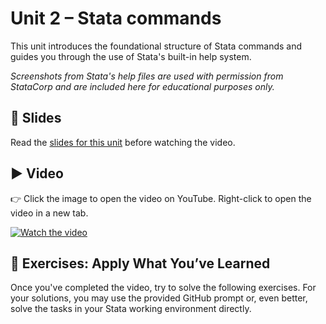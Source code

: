# Unit 2 – Stata commands

This unit introduces the foundational structure of Stata commands and guides you through the use of Stata's built-in help system. 

*Screenshots from Stata's help files are used with permission from StataCorp and are included here for educational purposes only.*

## 📄 Slides

Read the [slides for this unit](unit02_slides.pdf) before watching the video.

## ▶️ Video

👉 Click the image to open the video on YouTube. Right-click to open the video in a new tab.

[![Watch the video](https://img.youtube.com/vi/7z9fCGeyWZI/0.jpg)](https://www.youtube.com/watch?v=7z9fCGeyWZI)

## 🧪 Exercises: Apply What You’ve Learned

Once you've completed the video, try to solve the following exercises. For your solutions, you may use the provided GitHub prompt or, even better, solve the tasks in your Stata working environment directly.
